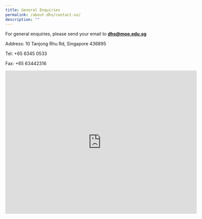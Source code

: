 ```yaml
---
title: General Enquiries
permalink: /about-dhs/contact-us/
description: ""
---
```

For general enquiries, please send your email to&nbsp;**[dhs@moe.edu.sg](mailto:dhs@moe.edu.sg)**

Address:&nbsp;10 Tanjong Rhu Rd, Singapore 436895

Tel:&nbsp;+65 6345 0533

Fax: +65 63442316

<iframe loading="lazy" allowfullscreen="" style="border:0;" height="450" width="600" src="https://www.google.com/maps/embed?pb=!1m18!1m12!1m3!1d3988.791585095908!2d103.88002551355866!3d1.2998690990519286!2m3!1f0!2f0!3f0!3m2!1i1024!2i768!4f13.1!3m3!1m2!1s0x31da1844cf14b4cd%3A0x46b9ea77aa511924!2sDunman%20High%20School!5e0!3m2!1sen!2ssg!4v1674120678389!5m2!1sen!2ssg"></iframe>